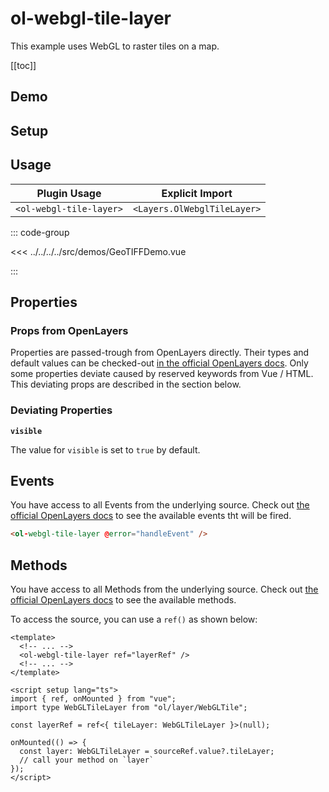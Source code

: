 # ol-webgl-tile-layer

This example uses WebGL to raster tiles on a map.

[[toc]]

## Demo

<script setup>
import GeoTIFFDemo from "@demos/GeoTIFFDemo.vue"
</script>
<ClientOnly>
<GeoTIFFDemo />
</ClientOnly>

## Setup

<!--@include: ../../layers.plugin.md-->

## Usage

| Plugin Usage            |       Explicit Import       |
| ----------------------- | :-------------------------: |
| `<ol-webgl-tile-layer>` | `<Layers.OlWebglTileLayer>` |

::: code-group

<<< ../../../../src/demos/GeoTIFFDemo.vue

:::

## Properties

### Props from OpenLayers

Properties are passed-trough from OpenLayers directly.
Their types and default values can be checked-out [in the official OpenLayers docs](https://openlayers.org/en/latest/apidoc/module-ol_layer_WebGLTile-WebGLTileLayer.html).
Only some properties deviate caused by reserved keywords from Vue / HTML.
This deviating props are described in the section below.

### Deviating Properties

**`visible`**

The value for `visible` is set to `true` by default.

## Events

You have access to all Events from the underlying source.
Check out [the official OpenLayers docs](https://openlayers.org/en/latest/apidoc/module-ol_layer_WebGLTile-WebGLTileLayer.html) to see the available events tht will be fired.

```html
<ol-webgl-tile-layer @error="handleEvent" />
```

## Methods

You have access to all Methods from the underlying source.
Check out [the official OpenLayers docs](https://openlayers.org/en/latest/apidoc/module-ol_layer_WebGLTile-WebGLTileLayer.html) to see the available methods.

To access the source, you can use a `ref()` as shown below:

```vue
<template>
  <!-- ... -->
  <ol-webgl-tile-layer ref="layerRef" />
  <!-- ... -->
</template>

<script setup lang="ts">
import { ref, onMounted } from "vue";
import type WebGLTileLayer from "ol/layer/WebGLTile";

const layerRef = ref<{ tileLayer: WebGLTileLayer }>(null);

onMounted(() => {
  const layer: WebGLTileLayer = sourceRef.value?.tileLayer;
  // call your method on `layer`
});
</script>
```
